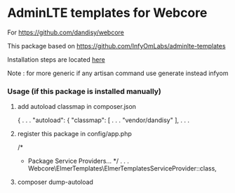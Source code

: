 AdminLTE templates for Webcore
==============================

For https://github.com/dandisy/webcore

This package based on https://github.com/InfyOmLabs/adminlte-templates

Installation steps are located [here](http://labs.infyom.com/laravelgenerator/docs/master/adminlte-templates)

Note :
for more generic if any artisan command use generate instead infyom

### Usage (if this package is installed manually)

1. add autoload classmap in composer.json

    {
        . . .
        "autoload": {
            "classmap": [
                . . .
                "vendor/dandisy"
            ],
            . . .

2. register this package in config/app.php

    /*
    * Package Service Providers...
    */
    . . .    
    Webcore\ElmerTemplates\ElmerTemplatesServiceProvider::class,

3. composer dump-autoload

